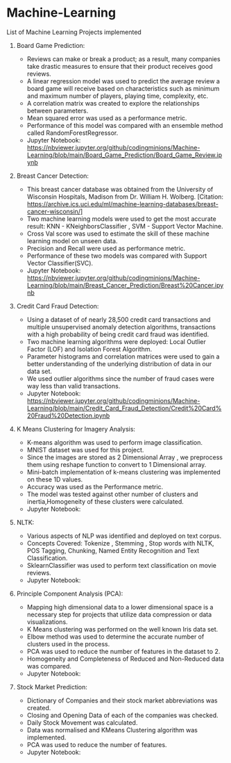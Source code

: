 # Machine-Learning
List of Machine Learning Projects implemented

1. Board Game Prediction:
    * Reviews can make or break a product; as a result, many companies take drastic measures to ensure that their product receives good reviews. 
    * A linear regression model was used to predict the average review a board game will receive based on characteristics such as minimum and maximum number of players, playing time, complexity, etc.
    * A correlation matrix was created to explore the relationships between parameters.
    * Mean squared error was used as a performance metric.
    * Performance of this model was compared with an ensemble method called RandomForestRegressor.
    * Jupyter Notebook: https://nbviewer.jupyter.org/github/codingminions/Machine-Learning/blob/main/Board_Game_Prediction/Board_Game_Review.ipynb

2. Breast Cancer Detection:
    * This breast cancer database was obtained from the University of Wisconsin Hospitals, Madison from Dr. William H. Wolberg. [Citation: https://archive.ics.uci.edu/ml/machine-learning-databases/breast-cancer-wisconsin/]
    * Two machine learning models were used to get the most accurate result: KNN - KNeighborsClassifier , SVM - Support Vector Machine.
    * Cross Val score was used to estimate the skill of these machine learning model on unseen data. 
    * Precision and Recall were used as performance metric.
    * Performance of these two models was compared with Support Vector Classifier(SVC).
    * Jupyter Notebook: https://nbviewer.jupyter.org/github/codingminions/Machine-Learning/blob/main/Breast_Cancer_Prediction/Breast%20Cancer.ipynb

3. Credit Card Fraud Detection:
    * Using a dataset of of nearly 28,500 credit card transactions and multiple unsupervised anomaly detection algorithms, transactions with a high probability of being credit card fraud was identified.
    * Two machine learning algorithms were deployed: Local Outlier Factor (LOF) and Isolation Forest Algorithm.
    * Parameter histograms and correlation matrices were used to gain a better understanding of the underlying distribution of data in our data set.
    * We used outlier algorithms since the number of fraud cases were way less than valid transactions.
    * Jupyter Notebook: https://nbviewer.jupyter.org/github/codingminions/Machine-Learning/blob/main/Credit_Card_Fraud_Detection/Credit%20Card%20Fraud%20Detection.ipynb

4. K Means Clustering for Imagery Analysis:
    * K-means algorithm was used to perform image classification.
    * MNIST dataset was used for this project.
    * Since the images are stored as 2 Dimensional Array , we preprocess them using reshape function to convert to 1 Dimensional array.
    * Mini-batch implementation of k-means clustering was implemented on these 1D values. 
    * Accuracy was used as the Performance metric.
    * The model was tested against other number of clusters and inertia,Homogeneity of these clusters were calculated.
    * Jupyter Notebook: 

5. NLTK: 
    * Various aspects of NLP was identified and deployed on text corpus.
    * Concepts Covered: Tokenize , Stemming , Stop words with NLTK, POS Tagging, Chunking, Named Entity Recognition and Text Classification.
    * SklearnClassifier was used to perform text classification on movie reviews.
    * Jupyter Notebook: 

6. Principle Component Analysis (PCA):
    * Mapping high dimensional data to a lower dimensional space is a necessary step for projects that utilize data compression or data visualizations.
    * K Means clustering was performed on the well known Iris data set.
    * Elbow method was used to determine the accurate number of clusters used in the process.
    * PCA was used to reduce the number of features in the dataset to 2.
    * Homogeneity and Completeness of Reduced and Non-Reduced data was compared.
    * Jupyter Notebook: 

7. Stock Market Prediction: 
    * Dictionary of Companies and their stock market abbreviations was created.
    * Closing and Opening Data of each of the companies was checked.
    * Daily Stock Movement was calculated.
    * Data was normalised and KMeans Clustering algorithm was implemented.
    * PCA was used to reduce the number of features.
    * Jupyter Notebook:  
